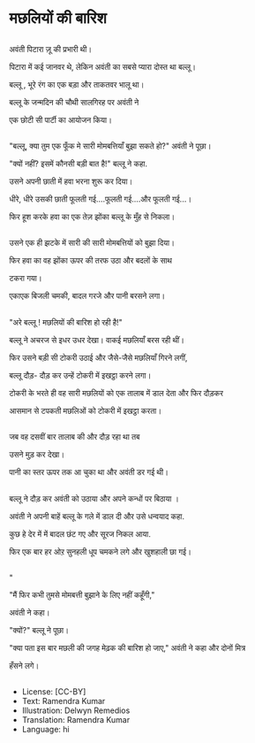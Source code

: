 # मछलियों की बारिश

##
अवंती पिटारा  ज़ू की प्रभारी थी।

पिटारा में कई जानवर थे, लेकिन अवंती   का सबसे  प्यारा  दोस्त था बल्लू।

बल्लू , भूरे रंग का एक बड़ा और ताकतवर भालू था।

बल्लू के जन्मदिन की चौथी सालगिरह पर अवंती ने 

एक छोटी सी पार्टी का आयोजन किया।

##
"बल्लू, क्या तुम एक फूँक मे सारी मोमबत्तियाँ बुझा सकते हो?" अवंती ने पूछा।

"क्यों नहीं? इसमें कौनसी बड़ी बात है!" बल्लू ने कहा.

उसने अपनी छाती में हवा भरना शुरू कर दिया।  

धीरे, धीरे उसकी छाती फूलती गई.…फूलती   गई....और फूलती गई...। 

फिर  हूश   करके हवा का एक तेज़ झोंका बल्लू के मुँह से निकला।

##
उसने एक ही झटके में सारी की सारी   मोमबत्तियों को बुझा दिया।

फिर हवा का वह झोंका ऊपर की तरफ उठा और बदलों के साथ 

टकरा गया।

एकाएक बिजली चमकी,  बादल गरजे और पानी बरसने लगा।

##
"अरे बल्लू !   मछलियों की बारिश हो रही है!"

बल्लू ने अचरज से इधर उधर देखा। वाकई मछलियाँ बरस रही थीं।

फिर उसने बड़ी सी टोकरी उठाई और जैसे-जैसे मछलियाँ गिरने लगीं, 

बल्लू दौड़- दौड़ कर उन्हें टोकरी में इखट्ठा   करने लगा।

टोकरी के भरते ही वह   सारी मछलियों को एक तालाब में डाल देता और फिर दौड़कर 

आसमान से टपकती मछलिओं को टोकरी में इखट्ठा   करता।

##
जब वह दसवीं बार   तालाब की और दौड़ रहा था तब

उसने मुड़ कर देखा।

पानी का स्तर  ऊपर तक आ चुका था और अवंती   डर गई थी।

##
बल्लू ने दौड़ कर अवंती को उठाया और अपने कन्धों पर बिठाया । 

अवंती ने अपनी बाहें  बल्लू के गले में डाल  दी और उसे धन्वयाद कहा.

कुछ हे देर में में बादल छंट गए और सूरज निकल आया. 

फिर  एक बार  हर ओऱ सुनहली धूप चमकने लगे और खुशहाली छा गई।

##
" 

"मैं फिर कभी तुमसे मोमबत्ती बुझाने के लिए नहीं कहूँगी,"

अवंती ने कहा।

"क्यों?" बल्लू ने पूछा।

"क्या पता इस बार मछली की जगह मेढ़क की बारिश हो जाए," अवंती ने कहा और दोनों मित्र 

हँसने लगे।

##
* License: [CC-BY]
* Text: Ramendra Kumar
* Illustration: Delwyn Remedios
* Translation: Ramendra Kumar
* Language: hi
